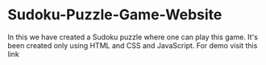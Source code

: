 # Sudoku-Puzzle-Game-Website
In this we have created a Sudoku puzzle where one can play this game. It's been created only using HTML and CSS and JavaScript.
For demo visit this link
